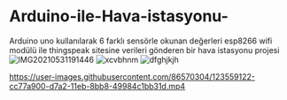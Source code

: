 

# Arduino-ile-Hava-istasyonu-
Arduino uno kullanılarak 6 farklı sensörle okunan değerleri esp8266 wifi modülü ile  thingspeak sitesine verileri gönderen bir hava istasyonu projesi
![IMG20210531191446](https://user-images.githubusercontent.com/86570304/123558645-101ce380-d7a0-11eb-9609-035e56f99eab.jpg)
![xcvbhnm](https://user-images.githubusercontent.com/86570304/123558646-11e6a700-d7a0-11eb-8f54-e553a4349399.png)
![dfghjkjh](https://user-images.githubusercontent.com/86570304/123558647-1317d400-d7a0-11eb-8235-7b8d484a4794.png)




https://user-images.githubusercontent.com/86570304/123559122-cc77a900-d7a2-11eb-8bb8-49984c1bb31d.mp4



